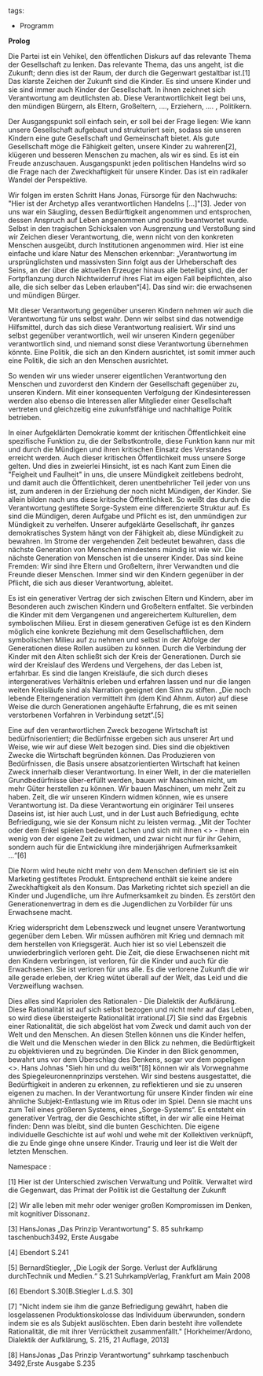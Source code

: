 tags:
 - Programm

**Prolog**

Die Partei ist ein Vehikel, den öffentlichen Diskurs auf das relevante
Thema der Gesellschaft zu lenken. Das relevante Thema, das uns angeht,
ist die Zukunft; denn dies ist der Raum, der durch die Gegenwart
gestaltbar ist.[1] Das klarste Zeichen der Zukunft sind die Kinder. Es
sind unsere Kinder und sie sind immer auch Kinder der Gesellschaft. In
ihnen zeichnet sich Verantwortung am deutlichsten ab. Diese
Verantwortlichkeit liegt bei uns, den mündigen Bürgern, als Eltern,
Großeltern, …., Erziehern, …. , Politikern.

Der Ausgangspunkt soll einfach sein, er soll bei der Frage liegen: Wie
kann unsere Gesellschaft aufgebaut und strukturiert sein, sodass sie
unseren Kindern eine gute Gesellschaft und Gemeinschaft bietet. Als gute
Gesellschaft möge die Fähigkeit gelten, unsere Kinder zu wahreren[2],
klügeren und besseren Menschen zu machen, als wir es sind. Es ist ein
Freude anzuschauen. Ausgangspunkt jeden politischen Handelns wird so die
Frage nach der Zweckhaftigkeit für unsere Kinder. Das ist ein radikaler
Wandel der Perspektive.

Wir folgen im ersten Schritt Hans Jonas, Fürsorge für den Nachwuchs:
"Hier ist der Archetyp alles verantwortlichen Handelns \[...\]"[3].
Jeder von uns war ein Säugling, dessen Bedürftigkeit angenommen und
entsprochen, dessen Anspruch auf Leben angenommen und positiv
beantwortet wurde. Selbst in den tragischen Schicksalen von Ausgrenzung
und Verstoßung sind wir Zeichen dieser Verantwortung, die, wenn nicht
von den konkreten Menschen ausgeübt, durch Institutionen angenommen
wird. Hier ist eine einfache und klare Natur des Menschen erkennbar:
„Verantwortung im ursprünglichsten und massivsten Sinn folgt aus der
Urheberschaft des Seins, an der über die aktuellen Erzeuger hinaus alle
beteiligt sind, die der Fortpflanzung durch Nichtwiderruf ihres Fiat im
eigen Fall beipflichten, also alle, die sich selber das Leben
erlauben“[4]. Das sind wir: die erwachsenen und mündigen Bürger.

Mit dieser Verantwortung gegenüber unseren Kindern nehmen wir auch die
Verantwortung für uns selbst wahr. Denn wir selbst sind das notwendige
Hilfsmittel, durch das sich diese Verantwortung realisiert. Wir sind uns
selbst gegenüber verantwortlich, weil wir unseren Kindern gegenüber
verantwortlich sind, und niemand sonst diese Verantwortung übernehmen
könnte. Eine Politik, die sich an den Kindern ausrichtet, ist somit
immer auch eine Politik, die sich an den Menschen ausrichtet.

So wenden wir uns wieder unserer eigentlichen Verantwortung den Menschen
und zuvorderst den Kindern der Gesellschaft gegenüber zu, unseren
Kindern. Mit einer konsequenten Verfolgung der Kindesinteressen werden
also ebenso die Interessen aller Mitglieder einer Gesellschaft vertreten
und gleichzeitig eine zukunfstfähige und nachhaltige Politik betrieben.

In einer Aufgeklärten Demokratie kommt der kritischen Öffentlichkeit
eine spezifische Funktion zu, die der Selbstkontrolle, diese Funktion
kann nur mit und durch die Mündigen und ihren kritischen Einsatz des
Verstandes erreicht werden. Auch dieser kritischen Öffentlichkeit muss
unsere Sorge gelten. Und dies in zweierlei Hinsicht, ist es nach Kant
zum Einen die "Feigheit und Faulheit" in uns, die unsere Mündigkeit
zeitlebens bedroht, und damit auch die Öffentlichkeit, deren
unentbehrlicher Teil jeder von uns ist, zum anderen in der Erziehung der
noch nicht Mündigen, der Kinder. Sie allein bilden nach uns diese
kritische Öffentlichkeit. So weißt das durch die Verantwortung
gestiftete Sorge-System eine differenzierte Struktur auf. Es sind die
Mündigen, deren Aufgabe und Pflicht es ist, den unmündigen zur
Mündigkeit zu verhelfen. Unserer aufgeklärte Gesellschaft, ihr ganzes
demokratisches System hängt von der Fähigkeit ab, diese Mündigkeit zu
bewahren. Im Strome der vergehenden Zeit bedeutet bewahren, dass die
nächste Generation von Menschen mindestens mündig ist wie wir. Die
nächste Generation von Menschen ist die unserer Kinder. Das sind keine
Fremden: Wir sind ihre Eltern und Großeltern, ihrer Verwandten und die
Freunde dieser Menschen. Immer sind wir den Kindern gegenüber in der
Pflicht, die sich aus dieser Verantwortung, ableitet.

Es ist ein generativer Vertrag der sich zwischen Eltern und Kindern,
aber im Besonderen auch zwischen Kindern und Großeltern entfaltet. Sie
verbinden die Kinder mit dem Vergangenen und angereichertem Kulturellen,
dem symbolischen Milieu. Erst in diesem generativen Gefüge ist es den
Kindern möglich eine konkrete Beziehung mit dem Gesellschaftlichen, dem
symbolischen Milieu auf zu nehmen und selbst in der Abfolge der
Generationen diese Rollen ausüben zu können. Durch die Verbindung der
Kinder mit den Alten schließt sich der Kreis der Generationen. Durch sie
wird der Kreislauf des Werdens und Vergehens, der das Leben ist,
erfahrbar. Es sind die langen Kreisläufe, die sich durch dieses
intergeneratives Verhältnis erleben und erfahren lassen und nur die
langen weiten Kreisläufe sind als Narration geeignet den Sinn zu
stiften. „Die noch lebende Elterngeneration vermittelt ihm (dem Kind
Ahnm. Autor) auf diese Weise die durch Generationen angehäufte
Erfahrung, die es mit seinen verstorbenen Vorfahren in Verbindung
setzt“.[5]

Eine auf den verantwortlichen Zweck bezogene Wirtschaft ist
bedürfnisorientiert; die Bedürfnisse ergeben sich aus unserer Art und
Weise, wie wir auf diese Welt bezogen sind. Dies sind die objektiven
Zwecke die Wirtschaft begründen können. Das Produzieren von
Bedürfnissen, die Basis unsere absatzorientierten Wirtschaft hat keinen
Zweck innerhalb dieser Verantwortung. In einer Welt, in der die
materiellen Grundbedürfnisse über-erfüllt werden, bauen wir Maschinen
nicht, um mehr Güter herstellen zu können. Wir bauen Maschinen, um mehr
Zeit zu haben. Zeit, die wir unseren Kindern widmen können, wie es
unsere Verantwortung ist. Da diese Verantwortung ein originärer Teil
unseres Daseins ist, ist hier auch Lust, und in der Lust auch
Befriedigung, echte Befriedigung, wie sie der Konsum nicht zu leisten
vermag. „Mit der Tochter oder dem Enkel spielen bedeutet Lachen und sich
mit ihnen &lt;<die Zeit zu vertreiben>&gt; - ihnen ein wenig von der
eigene Zeit zu widmen, und zwar nicht nur für ihr Gehirn, sondern auch
für die Entwicklung ihre minderjährigen Aufmerksamkeit ...“[6]

Die Norm wird heute nicht mehr von dem Menschen definiert sie ist ein
Marketing gestiftetes Produkt. Entsprechend enthält sie keine andere
Zweckhaftigkeit als den Konsum. Das Marketing richtet sich speziell an
die Kinder und Jugendliche, um ihre Aufmerksamkeit zu binden. Es
zerstört den Generationenvertrag in dem es die Jugendlichen zu Vorbilder
für uns Erwachsene macht.

Krieg widerspricht dem Lebenszweck und leugnet unsere Verantwortung
gegenüber dem Leben. Wir müssen aufhören mit Krieg und demnach mit dem
herstellen von Kriegsgerät. Auch hier ist so viel Lebenszeit die
unwiederbringlich verloren geht. Die Zeit, die diese Erwachsenen nicht
mit den Kindern verbringen, ist verloren, für die Kinder und auch für
die Erwachsenen. Sie ist verloren für uns alle. Es die verlorene Zukunft
die wir alle gerade erleben, der Krieg wütet überall auf der Welt, das
Leid und die Verzweiflung wachsen.

Dies alles sind Kapriolen des Rationalen - Die Dialektik der Aufklärung.
Diese Rationalität ist auf sich selbst bezogen und nicht mehr auf das
Leben, so wird diese übersteigerte Rationalität irrational.[7] Sie sind
das Ergebnis einer Rationalität, die sich abgelöst hat vom Zweck und
damit auch von der Welt und den Menschen. An diesen Stellen können uns
die Kinder helfen, die Welt und die Menschen wieder in den Blick zu
nehmen, die Bedürftigkeit zu objektivieren und zu begründen. Die Kinder
in den Blick genommen, bewahrt uns vor dem Überschlag des Denkens, sogar
vor dem popeligen &lt;<eigenen Vorteil>&gt;. Hans Johnas "Sieh hin und
du weißt"[8] können wir als Vorwegnahme des Spiegeleuronennprinzips
verstehen. Wir sind bestens ausgestattet, die Bedürftigkeit in anderen
zu erkennen, zu reflektieren und sie zu unseren eigenen zu machen. In
der Verantwortung für unsere Kinder finden wir eine ähnliche
Subjekt-Entlastung wie im Ritus oder im Spiel. Denn sie macht uns zum
Teil eines größeren Systems, eines „Sorge-Systems“. Es entsteht ein
generativer Vertrag, der die Geschichte stiftet, in der wir alle eine
Heimat finden: Denn was bleibt, sind die bunten Geschichten. Die eigene
individuelle Geschichte ist auf wohl und wehe mit der Kollektiven
verknüpft, die zu Ende ginge ohne unsere Kinder. Traurig und leer ist
die Welt der letzten Menschen.

<references />
Namespace :

[1] Hier ist der Unterschied zwischen Verwaltung und Politik. Verwaltet
wird die Gegenwart, das Primat der Politik ist die Gestaltung der
Zukunft

[2] Wir alle leben mit mehr oder weniger großen Kompromissen im Denken,
mit kognitiver Dissonanz.

[3] HansJonas „Das Prinzip Verantwortung“ S. 85 suhrkamp
taschenbuch3492, Erste Ausgabe

[4] Ebendort S.241

[5] BernardStiegler, „Die Logik der Sorge. Verlust der Aufklärung
durchTechnik und Medien.“ S.21 SuhrkampVerlag, Frankfurt am Main 2008

[6] Ebendort S.30\[B.Stiegler L.d.S. 30\]

[7] "Nicht indem sie ihm die ganze Befriedigung gewährt, haben die
losgelassenen Produktionskolosse das Individuum überwunden, sondern
indem sie es als Subjekt auslöschten. Eben darin besteht ihre vollendete
Rationalität, die mit ihrer Verrücktheit zusammenfällt."
\[Horkheimer/Ardono, Dialektik der Aufklärung, S. 215, 21 Auflage,
2013\]

[8] HansJonas „Das Prinzip Verantwortung“ suhrkamp taschenbuch
3492,Erste Ausgabe S.235
